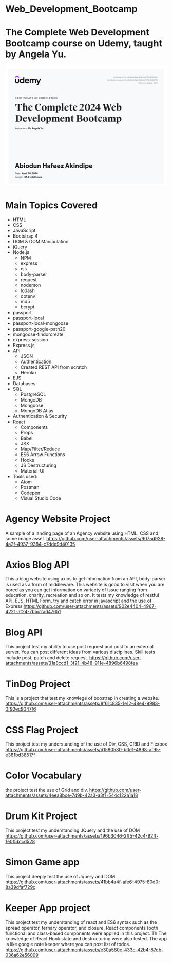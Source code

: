 # Web_Development_Bootcamp
# The Complete Web Development Bootcamp course on Udemy, taught by Angela Yu.
![Certificate of Completion](https://github.com/Swaggerlish/Web_Development_Bootcamp/blob/9b5cb87768202116f0793167cde5f7c53f1c7cfe/Web_development.jpg)
# Main Topics Covered
* HTML
* CSS
* JavaScript
* Bootstrap 4
* DOM & DOM Manipulation
* jQuery
* Node.js
  * NPM
  * express
  * ejs
  * body-parser
  * request
  * nodemon
  * lodash
  * dotenv
  * md5
  * bcrypt
* passport
* passport-local
* passport-local-mongoose
* passport-google-path20
*  mongoose-findorcreate
* express-session
* Express.js
* API
  * JSON
  * Authentication
  * Created REST API from scratch
  * Heroku
* EJS
* Databases
* SQL
  * PostgreSQL
  * MongoDB
  * Mongoose
  * MongoDB Atlas
* Authentication & Security
* React
  * Components
  * Props
  * Babel
  * JSX
  * Map/Filter/Reduce
  * ES6 Arrow Functions
  * Hooks
  * JS Destructuring
  * Material-UI
* Tools used:
  * Atom
  * Postman
  * Codepen
  * Visual Studio Code
 #  Agency Website Project
A sample of a landing page of an Agency website using HTML, CSS and some image asset.
https://github.com/user-attachments/assets/9075d928-4a2f-4937-9384-c7dde9d40135
# Axios Blog API
This a blog website using axios to get information from an API, body-parser is used as a form of middleware. This website is good to visit when you are bored as you can get information on variaety of issue ranging from education, charity, recreation and so on. It tests my knowledge of restful API, EJS, HTML Form,  try and catch error in javascript and the use of Express
https://github.com/user-attachments/assets/902e4404-4967-4221-af24-7bbc2ad47651
# Blog API
This project test my ability to use post request and post to an external server. You can post different ideas from various disciplines. Skill tests include post, patch and delete request.
https://github.com/user-attachments/assets/31a8ccd1-3f21-4b48-911e-4896b6498fea
# TinDog Project
This is a project that test my knowlege of boostrap in creating a website. 
https://github.com/user-attachments/assets/8f61c835-1e12-48e4-9983-0f92ec9047f6
# CSS Flag Project
This project test my understanding of the use of Div, CSS, GRID and Flexbox
https://github.com/user-attachments/assets/d1580530-b0e1-4898-af95-e381bd38517f
# Color Vocabulary
the project test the use of Grid and div.
https://github.com/user-attachments/assets/4eea8bce-7d9b-42a3-a3f1-544c122a1a18
# Drum Kit Project
This project test my understanding JQuery and the use of DOM
https://github.com/user-attachments/assets/196b3046-2ff5-42c4-92ff-1e0f5b1cd528
# Simon Game app
This project deeply test the use of Jquery and DOM
https://github.com/user-attachments/assets/41bb4a4f-afe6-4975-80d0-8a39dfaf729c
# Keeper App project
This project test my understanding of react and ES6 syntax such as the spread operator, ternary operator, and closure. React components (both functional and class-based components were applied in this project. Th The knowledge of React Hook state and destructuring were also tested. The app is like google note keeper where you can post list of todos.
https://github.com/user-attachments/assets/e30a580e-433c-42b4-87db-036a62e56009
